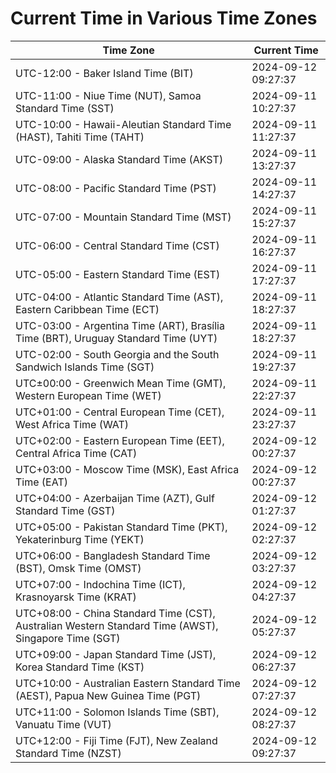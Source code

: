 # Current Time in Various Time Zones

| Time Zone | Current Time |
|-----------|--------------|
| UTC-12:00 - Baker Island Time (BIT) | 2024-09-12 09:27:37 |
| UTC-11:00 - Niue Time (NUT), Samoa Standard Time (SST) | 2024-09-11 10:27:37 |
| UTC-10:00 - Hawaii-Aleutian Standard Time (HAST), Tahiti Time (TAHT) | 2024-09-11 11:27:37 |
| UTC-09:00 - Alaska Standard Time (AKST) | 2024-09-11 13:27:37 |
| UTC-08:00 - Pacific Standard Time (PST) | 2024-09-11 14:27:37 |
| UTC-07:00 - Mountain Standard Time (MST) | 2024-09-11 15:27:37 |
| UTC-06:00 - Central Standard Time (CST) | 2024-09-11 16:27:37 |
| UTC-05:00 - Eastern Standard Time (EST) | 2024-09-11 17:27:37 |
| UTC-04:00 - Atlantic Standard Time (AST), Eastern Caribbean Time (ECT) | 2024-09-11 18:27:37 |
| UTC-03:00 - Argentina Time (ART), Brasília Time (BRT), Uruguay Standard Time (UYT) | 2024-09-11 18:27:37 |
| UTC-02:00 - South Georgia and the South Sandwich Islands Time (SGT) | 2024-09-11 19:27:37 |
| UTC±00:00 - Greenwich Mean Time (GMT), Western European Time (WET) | 2024-09-11 22:27:37 |
| UTC+01:00 - Central European Time (CET), West Africa Time (WAT) | 2024-09-11 23:27:37 |
| UTC+02:00 - Eastern European Time (EET), Central Africa Time (CAT) | 2024-09-12 00:27:37 |
| UTC+03:00 - Moscow Time (MSK), East Africa Time (EAT) | 2024-09-12 00:27:37 |
| UTC+04:00 - Azerbaijan Time (AZT), Gulf Standard Time (GST) | 2024-09-12 01:27:37 |
| UTC+05:00 - Pakistan Standard Time (PKT), Yekaterinburg Time (YEKT) | 2024-09-12 02:27:37 |
| UTC+06:00 - Bangladesh Standard Time (BST), Omsk Time (OMST) | 2024-09-12 03:27:37 |
| UTC+07:00 - Indochina Time (ICT), Krasnoyarsk Time (KRAT) | 2024-09-12 04:27:37 |
| UTC+08:00 - China Standard Time (CST), Australian Western Standard Time (AWST), Singapore Time (SGT) | 2024-09-12 05:27:37 |
| UTC+09:00 - Japan Standard Time (JST), Korea Standard Time (KST) | 2024-09-12 06:27:37 |
| UTC+10:00 - Australian Eastern Standard Time (AEST), Papua New Guinea Time (PGT) | 2024-09-12 07:27:37 |
| UTC+11:00 - Solomon Islands Time (SBT), Vanuatu Time (VUT) | 2024-09-12 08:27:37 |
| UTC+12:00 - Fiji Time (FJT), New Zealand Standard Time (NZST) | 2024-09-12 09:27:37 |
